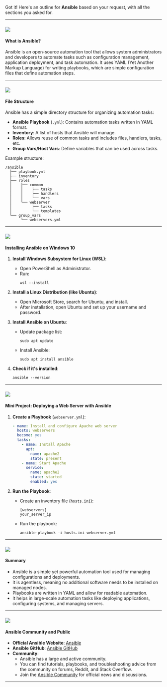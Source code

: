 Got it! Here's an outline for **Ansible** based on your request, with all the sections you asked for.

---

### <img src="https://readme-typing-svg.herokuapp.com?font=Fira+Code&weight=700&size=25&duration=4&pause=20&color=6D26BFFF&center=true&vCenter=true&width=482&lines=Ansible+for+Beginners"  />

#### What is Ansible?
Ansible is an open-source automation tool that allows system administrators and developers to automate tasks such as configuration management, application deployment, and task automation. It uses YAML (Yet Another Markup Language) for writing playbooks, which are simple configuration files that define automation steps.

---

### <img src="https://readme-typing-svg.herokuapp.com?font=Fira+Code&weight=700&size=25&duration=4&pause=20&color=6D26BFFF&center=true&vCenter=true&width=482&lines=Ansible+File+Structure"  />

#### File Structure
Ansible has a simple directory structure for organizing automation tasks:

- **Ansible Playbook** (`.yml`): Contains automation tasks written in YAML format.
- **Inventory**: A list of hosts that Ansible will manage.
- **Roles**: Allows reuse of common tasks and includes files, handlers, tasks, etc.
- **Group Vars/Host Vars**: Define variables that can be used across tasks.

Example structure:

```
/ansible
  ├── playbook.yml
  ├── inventory
  ├── roles
  │    ├── common
  │    │    ├── tasks
  │    │    ├── handlers
  │    │    └── vars
  │    └── webserver
  │         ├── tasks
  │         └── templates
  └── group_vars
       └── webservers.yml
```

---

### <img src="https://readme-typing-svg.herokuapp.com?font=Fira+Code&weight=700&size=25&duration=4&pause=20&color=6D26BFFF&center=true&vCenter=true&width=482&lines=Installing+Ansible"  />

#### Installing Ansible on Windows 10
1. **Install Windows Subsystem for Linux (WSL)**:
   - Open PowerShell as Administrator.
   - Run: 
     ```
     wsl --install
     ```
2. **Install a Linux Distribution (like Ubuntu)**:
   - Open Microsoft Store, search for Ubuntu, and install.
   - After installation, open Ubuntu and set up your username and password.
   
3. **Install Ansible on Ubuntu**:
   - Update package list: 
     ```
     sudo apt update
     ```
   - Install Ansible:
     ```
     sudo apt install ansible
     ```

4. **Check if it's installed**:
   ```
   ansible --version
   ```

---

### <img src="https://readme-typing-svg.herokuapp.com?font=Fira+Code&weight=700&size=25&duration=4&pause=20&color=6D26BFFF&center=true&vCenter=true&width=482&lines=Mini+Project+with+Ansible"  />

#### Mini Project: Deploying a Web Server with Ansible

1. **Create a Playbook** (`webserver.yml`):
   ```yaml
   - name: Install and configure Apache web server
     hosts: webservers
     become: yes
     tasks:
       - name: Install Apache
         apt:
           name: apache2
           state: present
       - name: Start Apache
         service:
           name: apache2
           state: started
           enabled: yes
   ```

2. **Run the Playbook**:
   - Create an inventory file (`hosts.ini`):
     ```
     [webservers]
     your_server_ip
     ```
   - Run the playbook:
     ```
     ansible-playbook -i hosts.ini webserver.yml
     ```

---

### <img src="https://readme-typing-svg.herokuapp.com?font=Fira+Code&weight=700&size=25&duration=4&pause=20&color=6D26BFFF&center=true&vCenter=true&width=482&lines=Summary"  />

#### Summary
- Ansible is a simple yet powerful automation tool used for managing configurations and deployments.
- It is agentless, meaning no additional software needs to be installed on managed nodes.
- Playbooks are written in YAML and allow for readable automation.
- It helps in large-scale automation tasks like deploying applications, configuring systems, and managing servers.

---

### <img src="https://readme-typing-svg.herokuapp.com?font=Fira+Code&weight=700&size=25&duration=4&pause=20&color=6D26BFFF&center=true&vCenter=true&width=482&lines=Ansible+Community+and+Public"  />

#### Ansible Community and Public
- **Official Ansible Website**: [Ansible](https://www.ansible.com/)
- **Ansible GitHub**: [Ansible GitHub](https://github.com/ansible/ansible)
- **Community**:
  - Ansible has a large and active community. 
  - You can find tutorials, playbooks, and troubleshooting advice from the community on forums, Reddit, and Stack Overflow.
  - Join the [Ansible Community](https://www.ansible.com/community) for official news and discussions.

---
 